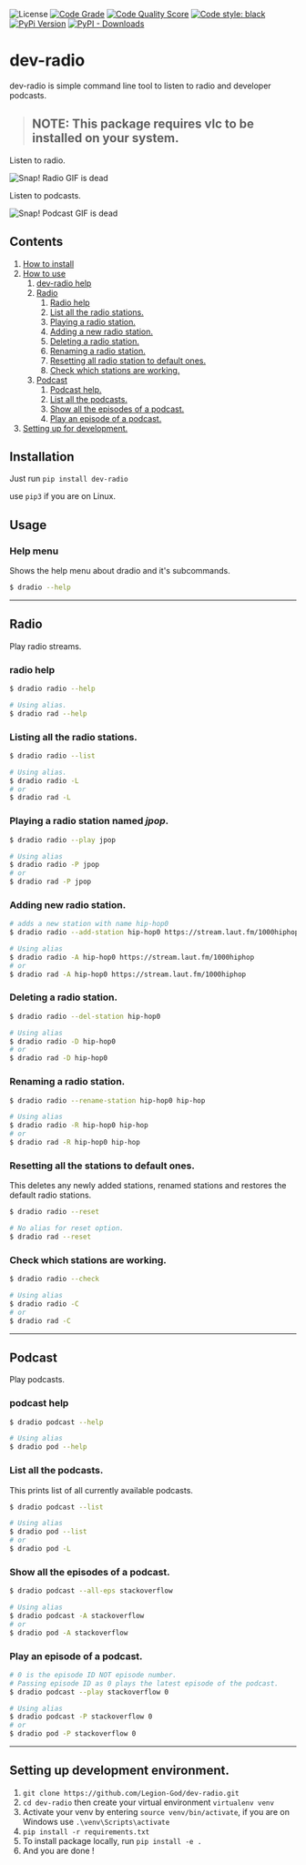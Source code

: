 ![License](https://img.shields.io/badge/license-MIT-brightgreen)
[![Code Grade](https://www.code-inspector.com/project/21254/status/svg)](https://frontend.code-inspector.com/public/project/21254/dev-radio/dashboard)
[![Code Quality Score](https://www.code-inspector.com/project/21254/score/svg)](https://frontend.code-inspector.com/public/project/21254/dev-radio/dashboard)
[![Code style: black](https://img.shields.io/badge/code%20style-black-000000.svg)](https://github.com/psf/black)
[![PyPi Version](https://badge.fury.io/py/dev-radio.svg)](https://pypi.org/project/dev-radio/)
[![PyPI - Downloads](https://img.shields.io/pypi/dm/dev-radio?label=PyPI%20Downloads)](https://pypi.org/project/dev-radio/)

# dev-radio
dev-radio is simple command line tool to listen to radio and developer podcasts.

>## NOTE: This package requires vlc to be installed on your system.

Listen to radio.

![Snap! Radio GIF is dead](https://media.giphy.com/media/i7aG1z2oEjc92N3BVw/giphy.gif)

Listen to podcasts.

![Snap! Podcast GIF is dead](https://media.giphy.com/media/F3qVzAGaNi1qw2Tzhg/giphy.gif)

## Contents
1. [How to install](#installation)
2. [How to use](#usage)
   1. [dev-radio help](#help-menu)
   2. [Radio](#radio)
       1. [Radio help](#radio-help)
       2. [List all the radio stations.](#listing-all-the-radio-stations)
       3. [Playing a radio station.](#playing-a-radio-station-named-_jpop_)
       4. [Adding a new radio station.](#adding-new-radio-station)
       5. [Deleting a radio station.](#deleting-a-radio-station)
       6. [Renaming a radio station.](#renaming-a-radio-station)
       7. [Resetting all radio station to default ones.](#resetting-all-the-stations-to-default-ones)
       8. [Check which stations are working.](#check-which-stations-are-working)
   3. [Podcast](#podcast)
       1. [Podcast help.](#podcast-help)
       2. [List all the podcasts.](#list-all-the-podcasts)
       3. [Show all the episodes of a podcast.](#show-all-the-episodes-of-a-podcast)
       4. [Play an episode of a podcast.](#play-an-episode-of-a-podcast)
3. [Setting up for development.](#setting-up-development-environment)


## Installation
Just run `pip install dev-radio`

use `pip3` if you are on Linux.  

## Usage

### Help menu 
Shows the help menu about dradio and it's subcommands.

```bash
$ dradio --help
```
---
## Radio
Play radio streams.

### radio help

```bash
$ dradio radio --help

# Using alias.
$ dradio rad --help
```

### Listing all the radio stations.

```bash
$ dradio radio --list

# Using alias.
$ dradio radio -L
# or 
$ dradio rad -L
```

### Playing a radio station named _jpop_.

```bash
$ dradio radio --play jpop

# Using alias
$ dradio radio -P jpop
# or 
$ dradio rad -P jpop
```

### Adding new radio station.

```bash
# adds a new station with name hip-hop0
$ dradio radio --add-station hip-hop0 https://stream.laut.fm/1000hiphop

# Using alias 
$ dradio radio -A hip-hop0 https://stream.laut.fm/1000hiphop
# or 
$ dradio rad -A hip-hop0 https://stream.laut.fm/1000hiphop
```

### Deleting a radio station.

```bash
$ dradio radio --del-station hip-hop0

# Using alias
$ dradio radio -D hip-hop0
# or
$ dradio rad -D hip-hop0
```

### Renaming a radio station.

```bash
$ dradio radio --rename-station hip-hop0 hip-hop

# Using alias
$ dradio radio -R hip-hop0 hip-hop 
# or
$ dradio rad -R hip-hop0 hip-hop
```

### Resetting all the stations to default ones.
This deletes any newly added stations, renamed stations and restores the default radio stations.

```bash
$ dradio radio --reset 

# No alias for reset option.
$ dradio rad --reset
```

### Check which stations are working.

```bash
$ dradio radio --check 

# Using alias
$ dradio radio -C
# or
$ dradio rad -C
```
---
## Podcast
Play podcasts.

### podcast help

```bash
$ dradio podcast --help

# Using alias
$ dradio pod --help
```

### List all the podcasts.
This prints list of all currently available podcasts.

```bash
$ dradio podcast --list

# Using alias
$ dradio pod --list
# or 
$ dradio pod -L
```

### Show all the episodes of a podcast.

```bash
$ dradio podcast --all-eps stackoverflow

# Using alias
$ dradio podcast -A stackoverflow
# or 
$ dradio pod -A stackoverflow
```

### Play an episode of a podcast.

```bash
# 0 is the episode ID NOT episode number.
# Passing episode ID as 0 plays the latest episode of the podcast.
$ dradio podcast --play stackoverflow 0

# Using alias
$ dradio podcast -P stackoverflow 0
# or
$ dradio pod -P stackoverflow 0
```
---

## Setting up development environment.
1. `git clone https://github.com/Legion-God/dev-radio.git`  
2. `cd dev-radio` then create your virtual environment `virtualenv venv`  
3. Activate your venv by entering `source venv/bin/activate`, if you are on Windows use
`.\venv\Scripts\activate`
4. `pip install -r requirements.txt` 
5. To install package locally, run `pip install -e .`    
6. And you are done !
